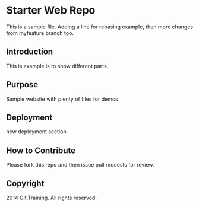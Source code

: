 # Starter Web Repo

This is a sample file. Adding a line for rebasing example, then
more changes from myfeature branch too.

## Introduction

This is example is to show different parts.

## Purpose

Sample website with plenty of files for demos

## Deployment

new deployment section

## How to Contribute

Please fork this repo and then issue pull requests for review.

## Copyright

2014 Git.Training. All rights reserved.